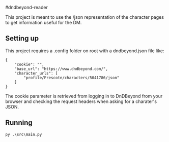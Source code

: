 #dndbeyond-reader

This project is meant to use the /json representation of the character pages to get information useful for the DM.

## Setting up

This project requires a .config folder on root with a dndbeyond.json file like:

```
{
    "cookie": "",
    "base_url": "https://www.dndbeyond.com/",
    "character_urls": [
        "profile/Frescote/characters/5041786/json"
    ]
}
```

The cookie parameter is retrieved from logging in to DnDBeyond from your browser and checking the request headers when asking for a charater's JSON. 

## Running

```
py .\src\main.py
```